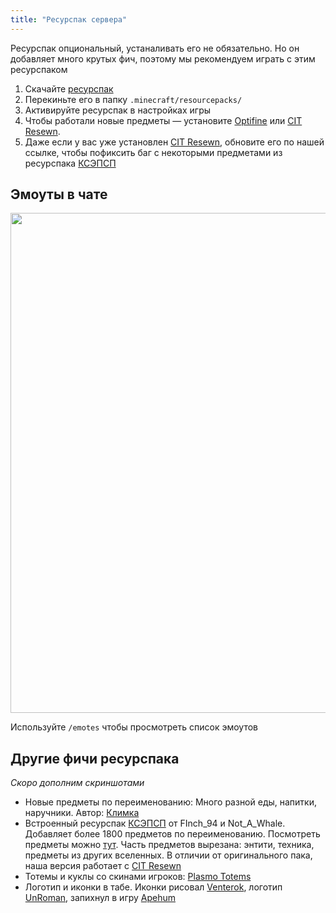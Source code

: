 ```yaml
---
title: "Ресурспак сервера"
---
```


Ресурспак опциональный, устаналивать его не обязательно. Но он добавляет много крутых фич, поэтому мы рекомендуем играть с этим ресурспаком

1. Скачайте [ресурспак](https://github.com/plasmoapp/plasmo-rp-wiki/raw/main/assets/resources/Plasmo_Pack_1.1.0.zip)
2. Перекиньте его в папку `.minecraft/resourcepacks/`
3. Активируйте ресурспак в настройках игры
4. Чтобы работали новые предметы — установите [Optifine](https://optifine.net/home) или [CIT Resewn](https://www.curseforge.com/minecraft/mc-mods/cit-resewn). 
5. Даже если у вас уже установлен [CIT Resewn](https://www.curseforge.com/minecraft/mc-mods/cit-resewn), обновите его по нашей ссылке, чтобы пофиксить баг с некоторыми предметами из ресурспака [КСЭПСП](https://vk.com/ksepsp)

## Эмоуты в чате

<img src="https://github.com/plasmoapp/plasmo-rp-wiki/blob/main/assets/resources/emotes.webp?raw=true" style="width: 800px"/>

Используйте `/emotes` чтобы просмотреть список эмоутов

## Другие фичи ресурспака

*Скоро дополним скриншотами* 

- Новые предметы по переименованию: Много разной еды, напитки, наручники. Автор: [Климка](https://vk.com/klimker211)
- Встроенный ресурспак [КСЭПСП](https://vk.com/ksepsp) от FInch_94 и Not_A_Whale. Добавляет более 1800 предметов по переименованию. Посмотреть предметы можно [тут](https://drive.google.com/file/d/1zOkplWss9fNXjJ9LWfUR0NQ5dT_SkdFY/view). Часть предметов вырезана: энтити, техника, предметы из других вселенных. В отличии от оригинального пака, наша версия работает с [CIT Resewn](https://www.curseforge.com/minecraft/mc-mods/cit-resewn)
- Тотемы и куклы со скинами игроков: [Plasmo Totems](https://discord.gg/pSSDSXBmtA)
- Логотип и иконки в табе. Иконки рисовал [Venterok](https://twitter.com/venterrok), логотип [UnRoman](https://vk.com/beestarts), запихнул в игру [Apehum](https://twitch.tv/apehum)

